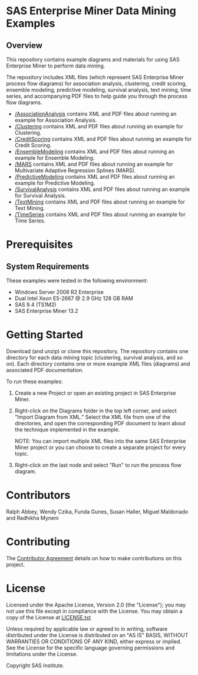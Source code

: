 # SAS Enterprise Miner Data Mining Examples
## Overview
This repository contains example diagrams and materials for using SAS Enterprise Miner to perform data mining.

The repository includes XML files (which represent SAS Enterprise Miner process flow diagrams) for association analysis, 
clustering, credit scoring, ensemble modeling, predictive modeling, survival analysis, text mining, time series, and accompanying PDF files to help guide you through the process flow diagrams.

- [/AssociationAnalysis](https://github.com/sassoftware/dm-flow/tree/master/AssociationAnalysis) contains XML and PDF files about running an example for Association Analysis. 
- [/Clustering](https://github.com/sassoftware/dm-flow/tree/master/Clustering) contains XML and PDF files about running an example for Clustering. 
- [/CreditScoring](https://github.com/sassoftware/dm-flow/tree/master/CreditScoring) contains XML and PDF files about running an example for Credit Scoring. 
- [/EnsembleModeling](https://github.com/sassoftware/dm-flow/tree/master/EnsembleModeling) contains XML and PDF files about running an example for Ensemble Modeling. 
- [/MARS](https://github.com/sassoftware/dm-flow/tree/master/MARS) contains XML and PDF files about running an example for Multivariate Adaptive Regression Splines (MARS). 
- [/PredictiveModeling](https://github.com/sassoftware/dm-flow/tree/master/PredictiveModeling) contains XML and PDF files about running an example for Predictive Modeling. 
- [/SurvivalAnalysis](https://github.com/sassoftware/dm-flow/tree/master/SurvivalAnalysis) contains XML and PDF files about running an example for Survival Analysis. 
- [/TextMining](https://github.com/sassoftware/dm-flow/tree/master/TextMining) contains XML and PDF files about running an example for Text Mining.  
- [/TimeSeries](https://github.com/sassoftware/dm-flow/tree/master/TimeSeries) contains XML and PDF files about running an example for Time Series. 

# Prerequisites
## System Requirements 
These examples were tested in the following environment:
- Windows Server 2008 R2 Enterprise
- Dual Intel Xeon E5-2667 @ 2.9 GHz 128 GB RAM 
- SAS 9.4 (TS1M2)
- SAS Enterprise Miner 13.2



# Getting Started 
Download (and unzip) or clone this repository. The repository contains one directory for each data mining topic 
(clustering, survival analysis, and so on). Each directory contains one or more example XML files (diagrams) 
and associated PDF documentation. 

To run these examples:

1. Create a new Project or open an existing project in SAS Enterprise Miner. 

2. Right-click on the Diagrams folder in the top left corner, and select "Import Diagram from XML." Select the 
XML file from one of the directories, and open the corresponding PDF document to learn about the technique 
implemented in the example.

   NOTE: You can import multiple XML files into the same SAS Enterprise Miner project or you can choose to 
   create a separate project for every topic.

3. Right-click on the last node and select "Run" to run the process flow diagram.


# Contributors

Ralph Abbey, Wendy Czika, Funda Gunes, Susan Haller, Miguel Maldonado and Radhikha Myneni

# Contributing
The [Contributor Agreement](https://github.com/sassoftware/dm-flow/blob/master/ContributorAgreement.txt) details on how to make contributions on this project.

# License
Licensed under the Apache License, Version 2.0 (the "License"); you may not use this file except in compliance with the License. You may obtain a copy of the License at [LICENSE.txt](https://github.com/sassoftware/dm-flow/blob/master/LICENSE.txt)

Unless required by applicable law or agreed to in writing, software distributed under the License is distributed on an "AS IS" BASIS, WITHOUT WARRANTIES OR CONDITIONS OF ANY KIND, either express or implied. See the License for the specific language governing permissions and limitations under the License.



Copyright SAS Institute.
